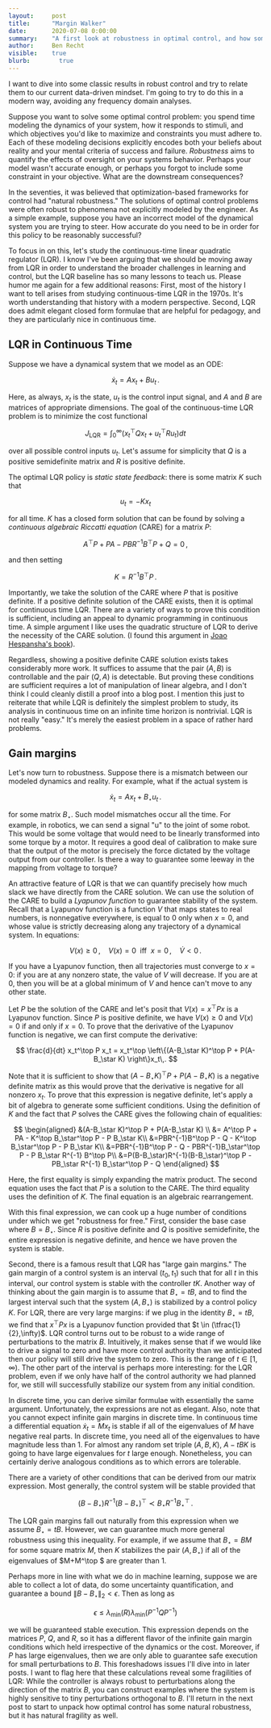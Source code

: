 ```yaml
---
layout:     post
title:      "Margin Walker"
date:       2020-07-08 0:00:00
summary:    "A first look at robustness in optimal control, and how sometimes you can get robustness without explicitly modeling it."
author:     Ben Recht
visible:    true
blurb: 		  true
---
```


I want to dive into some classic results in robust control and try to relate them to our current data-driven mindset. I'm going to try to do this in a modern way, avoiding any frequency domain analyses.

Suppose you want to solve some optimal control problem: you spend time modeling the dynamics of your system, how it responds to stimuli, and which objectives you'd like to maximize and constraints you must adhere to. Each of these modeling decisions explicitly encodes both your beliefs about reality and your mental criteria of success and failure. *Robustness* aims to quantify the effects of oversight on your systems behavior. Perhaps your model wasn't accurate enough, or perhaps you forgot to include some constraint in your objective. What are the downstream consequences?

In the seventies, it was believed that optimization-based frameworks for control had "natural robustness." The solutions of optimal control problems were often robust to phenomena not explicitly modeled by the engineer. As a simple example, suppose you have an incorrect model of the dynamical system you are trying to steer. How accurate do you need to be in order for this policy to be reasonably successful?

To focus in on this, let's study the continuous-time linear quadratic regulator (LQR). I know I've been arguing that we should  be moving away from LQR in order to understand the broader challenges in learning and control, but the LQR baseline has so many lessons to teach us. Please humor me again for a few additional reasons: First, most of the history I want to tell arises from studying continuous-time LQR in the 1970s. It's worth understanding that history with a modern perspective. Second, LQR does admit elegant closed form formulae that are helpful for pedagogy, and they are particularly nice in continuous time.

## LQR in Continuous Time

Suppose we have a dynamical system that we model as an ODE:

$$
	\dot{x}_t = Ax_t + Bu_t\,.
$$

Here, as always, $x_t$ is the state, $u_t$ is the control input signal, and $A$ and $B$ are matrices of appropriate dimensions. The goal of the continuous-time LQR problem is to minimize the cost functional

$$
J_{\text{LQR}}=\int_{0}^{\infty} (x_t^\top Qx_t + u_t^\top Ru_t) dt
$$

over all possible control inputs $u_t$. Let's assume for simplicity that $Q$ is a positive semidefinite matrix and $R$ is positive definite.

The optimal LQR policy is *static state feedback*: there is some matrix $K$ such that

$$
	u_t = -Kx_t
$$

for all time. $K$ has a closed form solution that can be found by solving a *continuous algebraic Riccatti equation* (CARE) for a matrix $P$:

$$
	A^\top P + PA - PBR^{-1}B^\top P + Q = 0\,,
$$

and then setting

$$
	K = R^{-1}B^\top P\,.
$$

Importantly, we take the solution of the CARE where $P$ that is positive definite. If a positive definite solution of the CARE exists, then it is optimal for continuous time LQR. There are a variety of ways to prove this condition is sufficient, including an appeal to dynamic programming in continuous time. A simple argument I like uses the quadratic structure of LQR to derive the necessity of the CARE solution. (I found this argument in [Joao Hespansha's book](https://www.ece.ucsb.edu/~hespanha/linearsystems/)).

Regardless, showing a positive definite CARE solution exists takes considerably more work. It suffices to assume that the pair $(A,B)$ is controllable and the pair $(Q,A)$ is detectable. But proving these conditions are sufficient requires a lot of manipulation of linear algebra, and I don't think I could cleanly distill a proof into a blog post. I mention this just to reiterate that while LQR is definitely the simplest problem to study, its analysis in continuous time on an infinite time horizon is nontrivial. LQR is not really "easy." It's merely the easiest problem in a space of rather hard problems.

## Gain margins

Let's now turn to robustness. Suppose there is a mismatch between our modeled dynamics and reality. For example, what if the actual system is

$$
	\dot{x}_t = Ax_t + B_\star u_t\,.
$$

for some matrix $B_\star$. Such model mismatches occur all the time. For example, in robotics, we can send a signal "u" to the joint of some robot. This would be some voltage that would need to be linearly transformed into some torque by a motor. It requires a good deal of calibration to make sure that the output of the motor is precisely the force dictated by the voltage output from our controller. Is there a way to guarantee some leeway in the mapping from voltage to torque?

An attractive feature of LQR is that we can quantify precisely how much slack we have directly from the CARE solution. We can use the solution of the CARE to build a *Lyapunov function* to guarantee stability of the system. Recall that a Lyapunov function is a function $V$ that maps states to real numbers, is nonnegative everywhere, is equal to $0$ only when $x=0$, and whose value is strictly decreasing along any trajectory of a dynamical system. In equations:

$$
	V(x)\geq 0\,,~~~~V(x)=0~~\text{iff}~~x=0\,,~~~~\dot{V} <0\,.
$$

If you have a Lyapunov function, then all trajectories must converge to $x=0$: if you are at any nonzero state, the value of $V$ will decrease. If you are at $0$, then you will be at a global minimum of $V$ and hence can't move to any other state.

Let $P$ be the solution of the CARE and let's posit that $V(x) = x^\top  P x$ is a Lyapunov function. Since $P$ is positive definite, we have $V(x)\geq 0$ and $V(x)=0$ if and only if $x=0$. To prove that the derivative of the Lyapunov function is negative, we can first compute the derivative:

$$
\frac{d}{dt} x_t^\top  P x_t = x_t^\top \left\{(A-B_\star K)^\top P + P(A-B_\star K)  \right\}x_t\,.
$$

Note that it is sufficient to show that  $(A-B_\star K)^\top P + P(A-B_\star K)$ is a negative definite matrix as this would prove that the derivative is negative for all nonzero $x_t$. To prove that this expression is negative definite, let's apply a bit of algebra to generate some sufficient conditions. Using the definition of $K$ and the fact that $P$ solves the CARE gives the following chain of equalities:

$$
\begin{aligned}
	&(A-B_\star K)^\top P + P(A-B_\star K)  \\
  &= A^\top P + PA - K^\top B_\star^\top  P - P B_\star K\\
	&=PBR^{-1}B^\top P - Q - K^\top B_\star^\top  P - P B_\star K\\
	&=PBR^{-1}B^\top P - Q - PBR^{-1}B_\star^\top  P - P B_\star R^{-1} B^\top P\\
	&=P(B-B_\star)R^{-1}(B-B_\star)^\top P - PB_\star R^{-1} B_\star^\top  P - Q
\end{aligned}
$$

Here, the first equality is simply expanding the matrix product. The second equation uses the fact that $P$ is a solution to the CARE. The third equality uses the definition of $K$. The final equation is an algebraic rearrangement.

With this final expression, we can cook up a huge number of conditions under which we get "robustness for free." First, consider the base case where $B=B_\star$. Since $R$ is positive definite and $Q$ is positive semidefinite, the entire expression is negative definite, and hence we have proven the system is stable.

Second, there is a famous result that LQR has "large gain margins." The gain margin of a control system is an interval $(t_0,t_1)$ such that for all $t$ in this interval, our control system is stable with the controller $tK$. Another way of thinking about the gain margin is to assume that $B_\star = tB$, and to find the largest interval such that the system $(A,B_\star)$ is stabilized by a control policy $K$. For LQR, there are very large margins: if we plug in the identity $B_\star=tB$, we find that $x^\top  P x$ is a Lyapunov function provided that $t \in (\tfrac{1}{2},\infty)$. LQR control turns out to be robust to a wide range of perturbations to the matrix $B$. Intuitively, it makes sense that if we would like to drive a signal to zero and have more control authority than we anticipated then our policy will still drive the system to zero. This is the range of $t \in [1,\infty)$. The other part of the interval is perhaps more interesting: for the LQR problem, even if we only have half of the control authority we had planned for, we still will successfully stabilize our system from any initial condition.

In discrete time, you can derive similar formulae with essentially the same argument. Unfortunately, the expressions are not as elegant. Also, note that you cannot expect infinite gain margins in discrete time. In continuous time a differential equation $\dot{x}_t = M x_t$ is stable if all of the eigenvalues of $M$ have negative real parts. In discrete time, you need all of the eigenvalues to have magnitude less than $1$. For almost any random set triple $(A,B,K)$, $A-t B K$ is going to have large eigenvalues for $t$ large enough. Nonetheless, you can certainly derive analogous conditions as to which errors are tolerable.

There are a variety of other conditions that can be derived from our matrix expression. Most generally, the control system will be stable provided that

$$
	(B-B_\star)R^{-1}(B-B_\star)^\top  \prec B_\star R^{-1} B_\star^\top \,.
$$

The LQR gain margins fall out naturally from this expression when we assume $B_\star = t B$. However, we can guarantee much more general robustness using this inequality. For example, if we assume that $B_\star = BM$ for some square matrix $M$, then $K$ stabilizes the pair $(A,B_\star)$ if all of the eigenvalues of $M+M^\top $ are greater than $1$.

Perhaps more in line with what we do in machine learning, suppose we are able to collect a lot of data, do some uncertainty quantification, and guarantee a bound $\|B-B_\star\|_2<\epsilon$. Then as long as

$$
	\epsilon \leq \lambda_\text{min}(R)\lambda_\text{min}\left(P^{-1} Q P^{-1}\right)
$$

we will be guaranteed stable execution. This expression depends on the matrices $P$, $Q$, and $R$, so it has a different flavor of the infinite gain margin conditions which held irrespective of the dynamics or the cost. Moreover, if $P$ has large eigenvalues, then we are only able to guarantee safe execution for small perturbations to $B$. This foreshadows issues I'll dive into in later posts. I want to flag here that these calculations reveal some fragilities of LQR: While the controller is always robust to perturbations along the direction of the matrix $B$, you can construct examples where the system is highly sensitive to tiny perturbations orthogonal to $B$. I'll return in the next post to start to unpack how optimal control has some natural robustness, but it has natural fragility as well.

